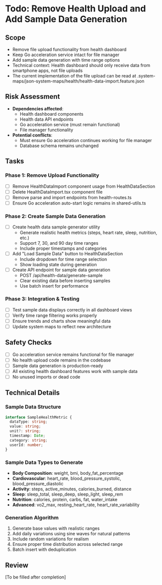 # Todo: Remove Health Upload and Add Sample Data Generation

## Scope
- Remove file upload functionality from health dashboard
- Keep Go acceleration service intact for file manager
- Add sample data generation with time range options
- Technical context: Health dashboard should only receive data from smartphone apps, not file uploads
- The current implementation of the file upload can be read at .system-maps/json-system-maps/health/health-data-import.feature.json

## Risk Assessment
- **Dependencies affected**: 
  - Health dashboard components
  - Health data API endpoints
  - Go acceleration service (must remain functional)
  - File manager functionality
- **Potential conflicts**: 
  - Must ensure Go acceleration continues working for file manager
  - Database schema remains unchanged

## Tasks
### Phase 1: Remove Upload Functionality
- [ ] Remove HealthDataImport component usage from HealthDataSection
- [ ] Delete HealthDataImport.tsx component file
- [ ] Remove parse and import endpoints from health-routes.ts
- [ ] Ensure Go acceleration auto-start logic remains in shared-utils.ts

### Phase 2: Create Sample Data Generation
- [ ] Create health data sample generator utility
  - Generate realistic health metrics (steps, heart rate, sleep, nutrition, etc.)
  - Support 7, 30, and 90 day time ranges
  - Include proper timestamps and categories
- [ ] Add "Load Sample Data" button to HealthDataSection
  - Include dropdown for time range selection
  - Show loading state during generation
- [ ] Create API endpoint for sample data generation
  - POST /api/health-data/generate-sample
  - Clear existing data before inserting samples
  - Use batch insert for performance

### Phase 3: Integration & Testing
- [ ] Test sample data displays correctly in all dashboard views
- [ ] Verify time range filtering works properly
- [ ] Ensure trends and charts show meaningful data
- [ ] Update system maps to reflect new architecture

## Safety Checks
- [ ] Go acceleration service remains functional for file manager
- [ ] No health upload code remains in the codebase
- [ ] Sample data generation is production-ready
- [ ] All existing health dashboard features work with sample data
- [ ] No unused imports or dead code

## Technical Details

### Sample Data Structure
```typescript
interface SampleHealthMetric {
  dataType: string;
  value: string;
  unit?: string;
  timestamp: Date;
  category: string;
  userId: number;
}
```

### Sample Data Types to Generate
- **Body Composition**: weight, bmi, body_fat_percentage
- **Cardiovascular**: heart_rate, blood_pressure_systolic, blood_pressure_diastolic
- **Activity**: steps, active_minutes, calories_burned, distance
- **Sleep**: sleep_total, sleep_deep, sleep_light, sleep_rem
- **Nutrition**: calories, protein, carbs, fat, water_intake
- **Advanced**: vo2_max, resting_heart_rate, heart_rate_variability

### Generation Algorithm
1. Generate base values with realistic ranges
2. Add daily variations using sine waves for natural patterns
3. Include random variations for realism
4. Ensure proper time distribution across selected range
5. Batch insert with deduplication

## Review
[To be filled after completion]